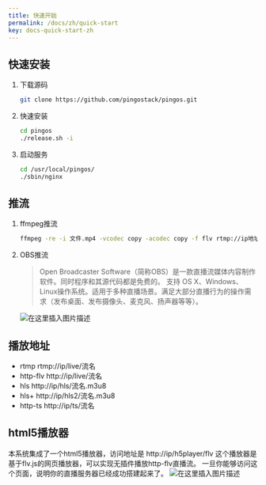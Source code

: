 ```yaml
---
title: 快速开始
permalink: /docs/zh/quick-start
key: docs-quick-start-zh
---
```


## 快速安装

1. 下载源码

    ```bash
    git clone https://github.com/pingostack/pingos.git
    ```

2. 快速安装

    ```bash
    cd pingos
    ./release.sh -i
    ```

3. 启动服务

    ```bash
    cd /usr/local/pingos/
    ./sbin/nginx
    ```

## 推流

1. ffmpeg推流

    ```bash
    ffmpeg -re -i 文件.mp4 -vcodec copy -acodec copy -f flv rtmp://ip地址/live/01
    ```

2. OBS推流

    > Open Broadcaster Software（简称OBS）是一款直播流媒体内容制作软件。同时程序和其源代码都是免费的。
    > 支持 OS X、Windows、Linux操作系统。适用于多种直播场景。满足大部分直播行为的操作需求（发布桌面、发布摄像头、麦克风、扬声器等等）。

    ![在这里插入图片描述](https://img-blog.csdnimg.cn/20191115111036758.png?x-oss-process=image/watermark,type_ZmFuZ3poZW5naGVpdGk,shadow_10,text_aHR0cHM6Ly9ibG9nLmNzZG4ubmV0L2ltcGluZ28=,size_16,color_FFFFFF,t_70)


## 播放地址


- rtmp
  rtmp://ip/live/流名
- http-flv
  http://ip/live/流名
- hls
  http://ip/hls/流名.m3u8
- hls+
  http://ip/hls2/流名.m3u8
- http-ts
  http://ip/ts/流名

## html5播放器

本系统集成了一个html5播放器，访问地址是 http://ip/h5player/flv
这个播放器是基于flv.js的网页播放器，可以实现无插件播放http-flv直播流。
一旦你能够访问这个页面，说明你的直播服务器已经成功搭建起来了。
![在这里插入图片描述](https://img-blog.csdnimg.cn/20191118235512737.png?x-oss-process=image/watermark,type_ZmFuZ3poZW5naGVpdGk,shadow_10,text_aHR0cHM6Ly9ibG9nLmNzZG4ubmV0L2ltcGluZ28=,size_16,color_FFFFFF,t_70)
<div class="article__content" markdown="1">
